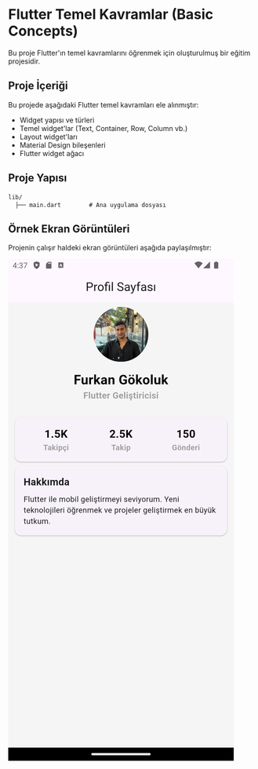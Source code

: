 # Flutter Temel Kavramlar (Basic Concepts)

Bu proje Flutter'ın temel kavramlarını öğrenmek için oluşturulmuş bir eğitim projesidir.

## Proje İçeriği

Bu projede aşağıdaki Flutter temel kavramları ele alınmıştır:

- Widget yapısı ve türleri
- Temel widget'lar (Text, Container, Row, Column vb.)
- Layout widget'ları
- Material Design bileşenleri
- Flutter widget ağacı

## Proje Yapısı

```
lib/
  ├── main.dart        # Ana uygulama dosyası
```

## Örnek Ekran Görüntüleri

Projenin çalışır haldeki ekran görüntüleri aşağıda paylaşılmıştır:

![Ekran Görüntüsü 1](../ss/Screenshot_1761755848.png)
